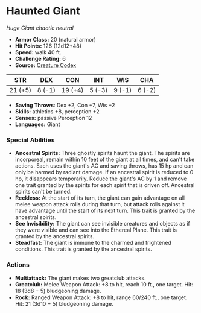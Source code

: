# Haunted Giant

*Huge* *Giant* *chaotic neutral*

- **Armor Class:** 20 (natural armor)
- **Hit Points:** 126 (12d12+48)
- **Speed:** walk 40 ft.
- **Challenge Rating:** 6
- **Source:** [Creature Codex](https://koboldpress.com/kpstore/product/creature-codex-for-5th-edition-dnd/)

| STR | DEX | CON | INT | WIS | CHA |
| --- | --- | --- | --- | --- | --- |
| 21 (+5) | 8 (-1) | 19 (+4) | 5 (-3) | 9 (-1) | 6 (-2) |

- **Saving Throws**: Dex +2, Con +7, Wis +2
- **Skills:** athletics +8, perception +2
- **Senses:** passive Perception 12
- **Languages:** Giant
### Special Abilities
- **Ancestral Spirits:** Three ghostly spirits haunt the giant. The spirits are incorporeal, remain within 10 feet of the giant at all times, and can't take actions. Each uses the giant's AC and saving throws, has 15 hp and can only be harmed by radiant damage. If an ancestral spirit is reduced to 0 hp, it disappears temporarily. Reduce the giant's AC by 1 and remove one trait granted by the spirits for each spirit that is driven off. Ancestral spirits can't be turned.
- **Reckless:** At the start of its turn, the giant can gain advantage on all melee weapon attack rolls during that turn, but attack rolls against it have advantage until the start of its next turn. This trait is granted by the ancestral spirits.
- **See Invisibility:** The giant can see invisible creatures and objects as if they were visible and can see into the Ethereal Plane. This trait is granted by the ancestral spirits.
- **Steadfast:** The giant is immune to the charmed and frightened conditions. This trait is granted by the ancestral spirits.
### Actions
- **Multiattack:** The giant makes two greatclub attacks.
- **Greatclub:** Melee Weapon Attack: +8 to hit, reach 10 ft., one target. Hit: 18 (3d8 + 5) bludgeoning damage.
- **Rock:** Ranged Weapon Attack: +8 to hit, range 60/240 ft., one target. Hit: 21 (3d10 + 5) bludgeoning damage.
